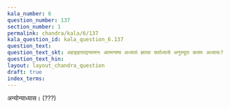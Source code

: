 ```yaml
---
kala_number: 6
question_number: 137
section_number: 1
permalink: chandra/kala/6/137
kala_question_id: kala_question_6.137
question_text: 
question_text_skt: अहङ्हाराद्यनात्मनः आत्मनश्च अध्यासं ज्ञात्वा सर्वाध्यासे अनुस्यूतः कतमः अध्यासः?
question_text_hin: 
layout: layout_chandra_question
draft: true
index_terms:
---
```


<!-- skt-start -->
अन्योन्याध्यास। (???)
<!-- skt-end -->

<!-- eng-start -->
<!-- eng-end -->


